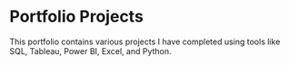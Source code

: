 # Portfolio Projects

This portfolio contains various projects I have completed using tools like SQL, Tableau, Power BI, Excel, and Python.
